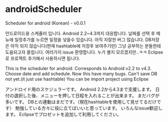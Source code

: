 androidScheduler
================

Scheduler for android (Korean) - v0.0.1

안드로이드용 스케쥴러 입니다.
Android 2.2~4.3까지 대응합니다.
날짜를 선택 후 메뉴에 일정추가를 누르면 일정을 넣을수 있습니다.
아직 자잘한 버그 많습니다.
DB저장은 아직 되지 않습니다(현재 hashtable에 저장후 보여주기만)
그냥 공부하는 분들한테 도움되고자 올립니다.
여러가지 issue 환영합니다. 누가 볼지 모르겠지만..ㅋㅋ
Eclipse로 프로젝트 추가해서 사용하시면 됩니다.

This is the scheduler for android.
Corresponds to Android v2.2 to v4.3.
Choose date and add schedule.
Now this have many bugs.
Can't save DB not yet.(it just use hashtable)
You can be import project using Eclipse

アンドロイド用のスケジュラーです。
Android 2.2から4.3まで支援します。
日付の選択した後、メニューを押して日程を入れることが出来ます。
まだバグが多いです。
DBとの連動はまだです。（現在hashtableを使用して見せてるだけです）
勉強している方々に役に立てばいいと思っています。
いろんなissue歓迎します。
Eclipseでプロゼットを追加して利用してください。
